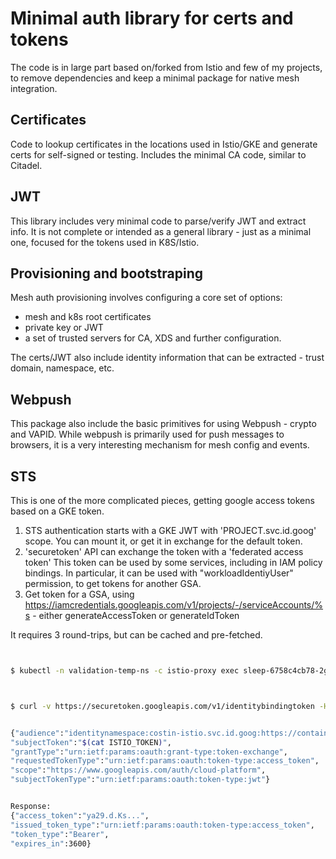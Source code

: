 # Minimal auth library for certs and tokens

The code is in large part based on/forked from Istio and few of my projects, to remove dependencies and keep a minimal
package for native mesh integration.

## Certificates

Code to lookup certificates in the locations used in Istio/GKE and 
generate certs for self-signed or testing. Includes the minimal CA
code, similar to Citadel.

## JWT

This library includes very minimal code to parse/verify JWT and extract info.
It is not complete or intended as a general library - just as a minimal one,
focused for the tokens used in K8S/Istio.

## Provisioning and bootstraping

Mesh auth provisioning involves configuring a core set of options:
- mesh and k8s root certificates 
- private key or JWT
- a set of trusted servers for CA, XDS and further configuration.

The certs/JWT also include identity information that can be extracted - trust domain, namespace, etc.

## Webpush

This package also include the basic primitives for using Webpush - crypto and VAPID. While webpush is primarily 
used for push messages to browsers, it is a very interesting mechanism for mesh config and events.

## STS

This is one of the more complicated pieces, getting google access tokens based on a
GKE token.

1. STS authentication starts with a GKE JWT with 'PROJECT.svc.id.goog' scope. You can mount it,
   or get it in exchange for the default token.
2. 'securetoken' API can exchange the token with a 'federated access token'
   This token can be used by some services, including in IAM policy bindings.
   In particular, it can be used with "workloadIdentiyUser" permission, to get tokens
   for another GSA.
3. Get token for a GSA, using https://iamcredentials.googleapis.com/v1/projects/-/serviceAccounts/%s -
   either generateAccessToken or generateIdToken

It requires 3 round-trips, but can be cached and pre-fetched.

```bash


$ kubectl -n validation-temp-ns -c istio-proxy exec sleep-6758c4cb78-2gtpp -- cat /var/run/secrets/tokens/istio-token >  ../istiod/var/run/secrets/tokens/istio-token



$ curl -v https://securetoken.googleapis.com/v1/identitybindingtoken -HContent-Type:application/json -d @exch.json


{"audience":"identitynamespace:costin-istio.svc.id.goog:https://container.googleapis.com/v1/projects/costin-istio/locations/us-west1-c/clusters/istio-test",
"subjectToken":"$(cat ISTIO_TOKEN)",
"grantType":"urn:ietf:params:oauth:grant-type:token-exchange",
"requestedTokenType":"urn:ietf:params:oauth:token-type:access_token",
"scope":"https://www.googleapis.com/auth/cloud-platform",
"subjectTokenType":"urn:ietf:params:oauth:token-type:jwt"}


Response:
{"access_token":"ya29.d.Ks...",
"issued_token_type":"urn:ietf:params:oauth:token-type:access_token",
"token_type":"Bearer",
"expires_in":3600}



```
